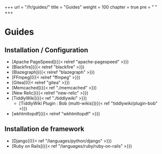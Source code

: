 +++
url = "/fr/guides/"
title = "Guides"
weight = 100
chapter = true
pre = "<i class='fas fa-fw fa-book-open'></i> "
+++

# Guides

## Installation / Configuration

- [Apache PageSpeed]({{< relref "apache-pagespeed" >}})
- [Blackfire]({{< relref "blackfire" >}})
- [Blazegraph]({{< relref "blazegraph" >}})
- [FFmpeg]({{< relref "ffmpeg" >}})
- [Gitea]({{< relref "gitea" >}})
- [Memcached]({{< ref "./memcached" >}})
- [New Relic]({{< relref "new-relic" >}})
- [TiddlyWiki]({{< ref "./tiddlywiki" >}})
  - [TiddlyWiki Plugin : Bob (multi-wikis)]({{< ref "tiddlywiki/plugin-bob" >}})
- [wkhtmltopdf]({{< relref "wkhtmltopdf" >}})

## Installation de framework

- [Django]({{< ref "/languages/python/django" >}})
- [Ruby on Rails]({{< ref "/languages/ruby/ruby-on-rails" >}})
